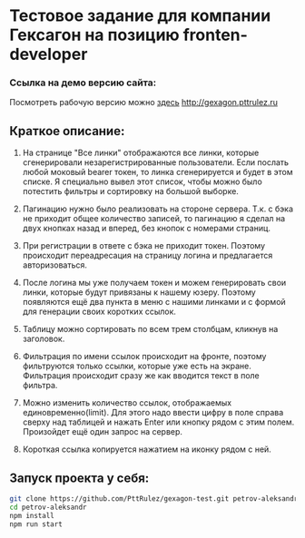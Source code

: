 # Тестовое задание для компании Гексагон на позицию fronten-developer

### **Ссылка на демо версию сайта:**

Посмотреть рабочую версию можно [здесь](http://gexagon.pttrulez.ru) http://gexagon.pttrulez.ru

## **Краткое описание:**

1. На странице "Все линки" отображаются все линки, которые сгенерировали незарегистрированные пользователи. Если послать любой моковый bearer токен, то линка сгенерируется и будет в этом списке. Я специально вывел этот список, чтобы можно было потестить фильтры и сортировку на большой выборке.

2. Пагинацию нужно было реализовать на стороне сервера. Т.к. с бэка не приходит общее количество записей, то пагинацию я сделал на двух кнопках назад и вперед, без кнопок с номерами страниц.

3. При регистрации в ответе с бэка не приходит токен. Поэтому происходит переадресация на страницу логина и предлагается авторизоваться.

4. После логина мы уже получаем токен и можем генерировать свои линки, которые будут привязаны к нашему юзеру. Поэтому появляются ещё два пункта в меню с нашими линками и с формой для генерации своих коротких ссылок.

5. Таблицу можно сортировать по всем трем столбцам, кликнув на заголовок.

6. Фильтрация по имени ссылок происходит на фронте, поэтому фильтруются только ссылки, которые уже есть на экране. Фильтрация происходит сразу же как вводится текст в поле фильтра.

7. Можно изменить количество ссылок, отображаемых единовременно(limit). Для этого надо ввести цифру в поле справа сверху над таблицей и нажать Enter или кнопку рядом с этим полем. Произойдет ещё один запрос на сервер.

8. Короткая ссылка копируется нажатием на иконку рядом с ней.

## Запуск проекта у себя:

```sh
git clone https://github.com/PttRulez/gexagon-test.git petrov-aleksandr
cd petrov-aleksandr
npm install
npm run start

```
